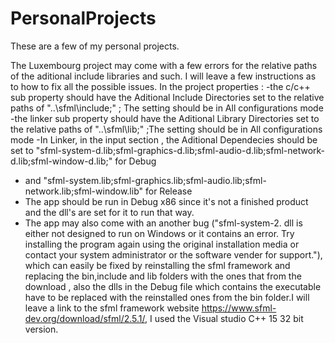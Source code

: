 # PersonalProjects
These are a few of my personal projects.


The Luxembourg project may come with a few errors for the relative paths of the aditional include libraries and such.
I will leave a few instructions as to how to fix all the possible issues.
In the project properties :
-the c/c++ sub property should have the Aditional Include Directories set to the relative paths of "..\sfml\include;" ; The setting should be in All configurations mode
-the linker sub property should have the Aditional Library Directories set to the relative paths of "..\sfml\lib;" ;The setting should be in All configurations mode
-In Linker, in the input section , the Aditional Dependecies should be set to "sfml-system-d.lib;sfml-graphics-d.lib;sfml-audio-d.lib;sfml-network-d.lib;sfml-window-d.lib;" for Debug
- and "sfml-system.lib;sfml-graphics.lib;sfml-audio.lib;sfml-network.lib;sfml-window.lib" for Release
- The app should be run in Debug x86 since it's not a finished product and the dll's are set for it to run that way.
- The app may also come with an another bug ("sfml-system-2. dll is either not designed to run on Windows or it contains an error. Try installing the program again using the original installation media or contact your system administrator or the software vender for support."), which can easily be fixed by reinstalling the sfml framework 
and replacing the bin,include and lib folders with the ones that from the download , also the dlls in the Debug file which contains the executable have to be replaced with the reinstalled ones from the bin folder.I will leave a link to the sfml framework website https://www.sfml-dev.org/download/sfml/2.5.1/, I used the Visual studio C++ 15 32 bit version.
